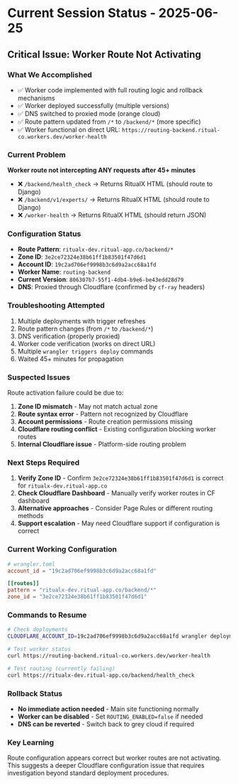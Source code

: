 # Current Session Status - 2025-06-25

## Critical Issue: Worker Route Not Activating

### What We Accomplished
- ✅ Worker code implemented with full routing logic and rollback mechanisms
- ✅ Worker deployed successfully (multiple versions)
- ✅ DNS switched to proxied mode (orange cloud) 
- ✅ Route pattern updated from `/*` to `/backend/*` (more specific)
- ✅ Worker functional on direct URL: `https://routing-backend.ritual-co.workers.dev/worker-health`

### Current Problem
**Worker route not intercepting ANY requests after 45+ minutes**

- ❌ `/backend/health_check` → Returns RitualX HTML (should route to Django)
- ❌ `/backend/v1/experts/` → Returns RitualX HTML (should route to Django)  
- ❌ `/worker-health` → Returns RitualX HTML (should return JSON)

### Configuration Status
- **Route Pattern**: `ritualx-dev.ritual-app.co/backend/*`
- **Zone ID**: `3e2ce72324e38b61ff1b83501f47d6d1`
- **Account ID**: `19c2ad706ef9998b3c6d9a2acc68a1fd` 
- **Worker Name**: `routing-backend`
- **Current Version**: `806307b7-55f1-4db4-b9e6-be43edd28d79`
- **DNS**: Proxied through Cloudflare (confirmed by `cf-ray` headers)

### Troubleshooting Attempted
1. Multiple deployments with trigger refreshes
2. Route pattern changes (from `/*` to `/backend/*`)
3. DNS verification (properly proxied)
4. Worker code verification (works on direct URL)
5. Multiple `wrangler triggers deploy` commands
6. Waited 45+ minutes for propagation

### Suspected Issues
Route activation failure could be due to:
1. **Zone ID mismatch** - May not match actual zone
2. **Route syntax error** - Pattern not recognized by Cloudflare
3. **Account permissions** - Route creation permissions missing
4. **Cloudflare routing conflict** - Existing configuration blocking worker routes
5. **Internal Cloudflare issue** - Platform-side routing problem

### Next Steps Required
1. **Verify Zone ID** - Confirm `3e2ce72324e38b61ff1b83501f47d6d1` is correct for `ritualx-dev.ritual-app.co`
2. **Check Cloudflare Dashboard** - Manually verify worker routes in CF dashboard
3. **Alternative approaches** - Consider Page Rules or different routing methods
4. **Support escalation** - May need Cloudflare support if configuration is correct

### Current Working Configuration
```toml
# wrangler.toml
account_id = "19c2ad706ef9998b3c6d9a2acc68a1fd"

[[routes]]
pattern = "ritualx-dev.ritual-app.co/backend/*"
zone_id = "3e2ce72324e38b61ff1b83501f47d6d1"
```

### Commands to Resume
```bash
# Check deployments
CLOUDFLARE_ACCOUNT_ID=19c2ad706ef9998b3c6d9a2acc68a1fd wrangler deployments list

# Test worker status
curl https://routing-backend.ritual-co.workers.dev/worker-health

# Test routing (currently failing)
curl https://ritualx-dev.ritual-app.co/backend/health_check
```

### Rollback Status
- **No immediate action needed** - Main site functioning normally
- **Worker can be disabled** - Set `ROUTING_ENABLED=false` if needed
- **DNS can be reverted** - Switch back to grey cloud if required

### Key Learning
Route configuration appears correct but worker routes are not activating. This suggests a deeper Cloudflare configuration issue that requires investigation beyond standard deployment procedures.